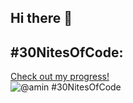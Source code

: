 ## Hi there 👋
## #30NitesOfCode:
  [Check out my progress!](https://www.codedex.io/@amin/30-nites-of-code)  
  ![@amin #30NitesOfCode](https://www.codedex.io/api/petStatus?user=amin)
<!--
**aameensiddiqui/aameensiddiqui** is a ✨ _special_ ✨ repository because its `README.md` (this file) appears on your GitHub profile.

Here are some ideas to get you started:

- 🔭 I’m currently working on ...
- 🌱 I’m currently learning ...
- 👯 I’m looking to collaborate on ...
- 🤔 I’m looking for help with ...
- 💬 Ask me about ...
- 📫 How to reach me: ...
- 😄 Pronouns: ...
- ⚡ Fun fact: ...
-->
